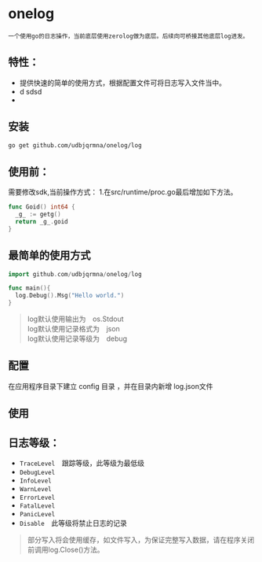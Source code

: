 # onelog
    一个使用go的日志操作，当前底层使用zerolog做为底层。后续向可桥接其他底层log进发。



## 特性：

* 提供快速的简单的使用方式，根据配置文件可将日志写入文件当中。
* d sdsd
* 


## 安装

```bash
go get github.com/udbjqrmna/onelog/log
```
## 使用前：

需要修改sdk,当前操作方式：
1.在src/runtime/proc.go最后增加如下方法。

```go
func Goid() int64 {
  _g_ := getg()
  return _g_.goid
}
```

## 最简单的使用方式
```go
import github.com/udbjqrmna/onelog/log

func main(){
  log.Debug().Msg("Hello world.")
}
```
>log默认使用输出为　os.Stdout\
>log默认使用记录格式为　json\
>log默认使用记录等级为　debug


## 配置

在应用程序目录下建立 config 目录 ，并在目录内新增 log.json文件

## 使用


## 日志等级：

* `TraceLevel`　跟踪等级，此等级为最低级
* `DebugLevel`
* `InfoLevel`
* `WarnLevel`
* `ErrorLevel`
* `FatalLevel`
* `PanicLevel`
* `Disable`　此等级将禁止日志的记录


>部分写入将会使用缓存，如文件写入，为保证完整写入数据，请在程序关闭前调用log.Close()方法。